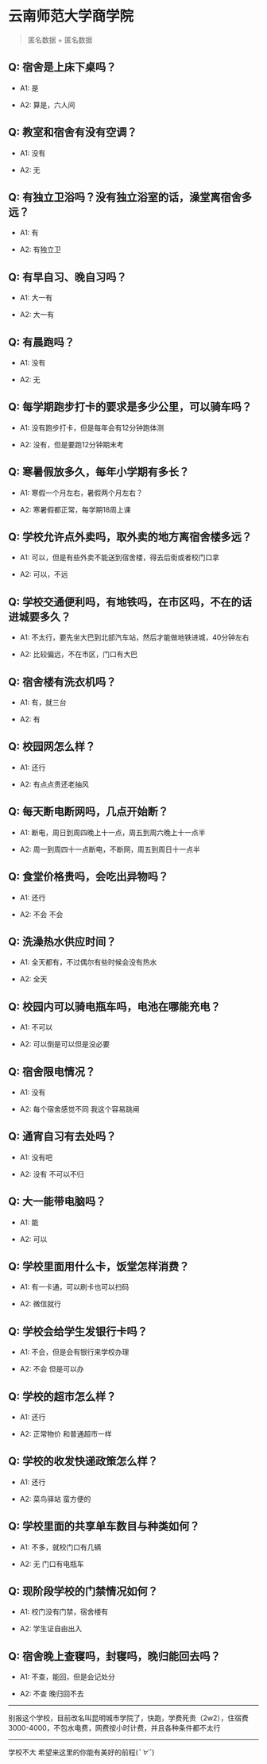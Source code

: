 # 云南师范大学商学院

> 匿名数据 + 匿名数据

## Q: 宿舍是上床下桌吗？

- A1: 是

- A2: 算是，六人间

## Q: 教室和宿舍有没有空调？

- A1: 没有

- A2: 无

## Q: 有独立卫浴吗？没有独立浴室的话，澡堂离宿舍多远？

- A1: 有

- A2: 有独立卫

## Q: 有早自习、晚自习吗？

- A1: 大一有

- A2: 大一有

## Q: 有晨跑吗？

- A1: 没有

- A2: 无

## Q: 每学期跑步打卡的要求是多少公里，可以骑车吗？

- A1: 没有跑步打卡，但是每年会有12分钟跑体测

- A2: 没有，但是要跑12分钟期末考

## Q: 寒暑假放多久，每年小学期有多长？

- A1: 寒假一个月左右，暑假两个月左右？

- A2: 寒暑假都正常，每学期18周上课

## Q: 学校允许点外卖吗，取外卖的地方离宿舍楼多远？

- A1: 可以，但是有些外卖不能送到宿舍楼，得去后街或者校门口拿

- A2: 可以，不远

## Q: 学校交通便利吗，有地铁吗，在市区吗，不在的话进城要多久？

- A1: 不太行，要先坐大巴到北部汽车站，然后才能做地铁进城，40分钟左右

- A2: 比较偏远，不在市区，门口有大巴

## Q: 宿舍楼有洗衣机吗？

- A1: 有，就三台

- A2: 有

## Q: 校园网怎么样？

- A1: 还行

- A2: 有点点贵还老抽风

## Q: 每天断电断网吗，几点开始断？

- A1: 断电，周日到周四晚上十一点，周五到周六晚上十一点半

- A2: 周一到周四十一点断电，不断网，周五到周日十一点半

## Q: 食堂价格贵吗，会吃出异物吗？

- A1: 还行

- A2: 不会 不会

## Q: 洗澡热水供应时间？

- A1: 全天都有，不过偶尔有些时候会没有热水

- A2: 全天

## Q: 校园内可以骑电瓶车吗，电池在哪能充电？

- A1: 不可以

- A2: 可以倒是可以但是没必要

## Q: 宿舍限电情况？

- A1: 没有

- A2: 每个宿舍感觉不同 我这个容易跳闸

## Q: 通宵自习有去处吗？

- A1: 没有吧

- A2: 没有 不可以不归

## Q: 大一能带电脑吗？

- A1: 能

- A2: 可以

## Q: 学校里面用什么卡，饭堂怎样消费？

- A1: 有一卡通，可以刷卡也可以扫码

- A2: 微信就行

## Q: 学校会给学生发银行卡吗？

- A1: 不会，但是会有银行来学校办理

- A2: 不会 但是可以办

## Q: 学校的超市怎么样？

- A1: 还行

- A2: 正常物价 和普通超市一样

## Q: 学校的收发快递政策怎么样？

- A1: 还行

- A2: 菜鸟驿站 蛮方便的

## Q: 学校里面的共享单车数目与种类如何？

- A1: 不多，就校门口有几辆

- A2: 无 门口有电瓶车

## Q: 现阶段学校的门禁情况如何？

- A1: 校门没有门禁，宿舍楼有

- A2: 学生证自由出入

## Q: 宿舍晚上查寝吗，封寝吗，晚归能回去吗？

- A1: 不查，能回，但是会记处分

- A2: 不查 晚归回不去

***

别报这个学校，目前改名叫昆明城市学院了，快跑，学费死贵（2w2），住宿费3000-4000，不包水电费，网费按小时计费，并且各种条件都不太行

***

学校不大 希望来这里的你能有美好的前程(*ﾟ∀ﾟ*)